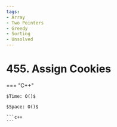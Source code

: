 ```yaml
---
tags:
- Array
- Two Pointers
- Greedy
- Sorting
- Unsolved
---
```



# 455. Assign Cookies

=== "C++"

    $Time: O()$

    $Space: O()$

    ```c++
    ```
